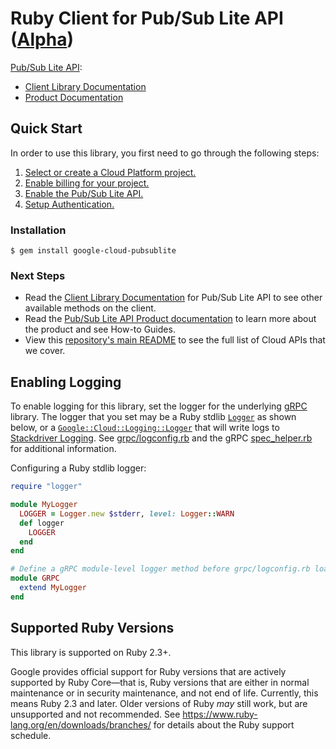 # Ruby Client for Pub/Sub Lite API ([Alpha](https://github.com/GoogleCloudPlatform/google-cloud-ruby#versioning))

[Pub/Sub Lite API][Product Documentation]:

- [Client Library Documentation][]
- [Product Documentation][]

## Quick Start
In order to use this library, you first need to go through the following
steps:

1. [Select or create a Cloud Platform project.](https://console.cloud.google.com/project)
2. [Enable billing for your project.](https://cloud.google.com/billing/docs/how-to/modify-project#enable_billing_for_a_project)
3. [Enable the Pub/Sub Lite API.](https://console.cloud.google.com/apis/library/pubsublite.googleapis.com)
4. [Setup Authentication.](https://googlecloudplatform.github.io/google-cloud-ruby/#/docs/google-cloud/master/guides/authentication)

### Installation
```
$ gem install google-cloud-pubsublite
```

### Next Steps
- Read the [Client Library Documentation][] for Pub/Sub Lite API
  to see other available methods on the client.
- Read the [Pub/Sub Lite API Product documentation][Product Documentation]
  to learn more about the product and see How-to Guides.
- View this [repository's main README](https://github.com/GoogleCloudPlatform/google-cloud-ruby/blob/master/README.md)
  to see the full list of Cloud APIs that we cover.

[Client Library Documentation]: https://googlecloudplatform.github.io/google-cloud-ruby/#/docs/google-cloud-pubsublite/latest/google/cloud/pubsublite/v1
[Product Documentation]: https://cloud.google.com/pubsublite

## Enabling Logging

To enable logging for this library, set the logger for the underlying [gRPC](https://github.com/grpc/grpc/tree/master/src/ruby) library.
The logger that you set may be a Ruby stdlib [`Logger`](https://ruby-doc.org/stdlib-2.5.0/libdoc/logger/rdoc/Logger.html) as shown below,
or a [`Google::Cloud::Logging::Logger`](https://googlecloudplatform.github.io/google-cloud-ruby/#/docs/google-cloud-logging/latest/google/cloud/logging/logger)
that will write logs to [Stackdriver Logging](https://cloud.google.com/logging/). See [grpc/logconfig.rb](https://github.com/grpc/grpc/blob/master/src/ruby/lib/grpc/logconfig.rb)
and the gRPC [spec_helper.rb](https://github.com/grpc/grpc/blob/master/src/ruby/spec/spec_helper.rb) for additional information.

Configuring a Ruby stdlib logger:

```ruby
require "logger"

module MyLogger
  LOGGER = Logger.new $stderr, level: Logger::WARN
  def logger
    LOGGER
  end
end

# Define a gRPC module-level logger method before grpc/logconfig.rb loads.
module GRPC
  extend MyLogger
end
```

## Supported Ruby Versions

This library is supported on Ruby 2.3+.

Google provides official support for Ruby versions that are actively supported
by Ruby Core—that is, Ruby versions that are either in normal maintenance or
in security maintenance, and not end of life. Currently, this means Ruby 2.3
and later. Older versions of Ruby _may_ still work, but are unsupported and not
recommended. See https://www.ruby-lang.org/en/downloads/branches/ for details
about the Ruby support schedule.
